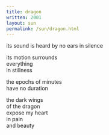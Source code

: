 ```yaml
---
title: dragon
written: 2001
layout: sun
permalink: /sun/dragon.html
---
```


<div class="poem">
its sound is heard  
by no ears  
in silence  


its motion surrounds  
everything  
in stillness


the epochs of minutes  
have no duration


the dark wings  
of the dragon  
expose my heart  
in pain  
and beauty
</div>
